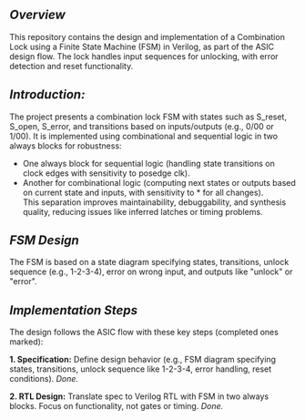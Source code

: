 ## *Overview*
This repository contains the design and implementation of a Combination Lock using a Finite State Machine (FSM) in Verilog, as part of the ASIC design flow. The lock handles input sequences for unlocking, with error detection and reset functionality.

## *Introduction:*
The project presents a combination lock FSM with states such as S_reset, S_open, S_error, and transitions based on inputs/outputs (e.g., 0/00 or 1/00). It is implemented using combinational and sequential logic in two always blocks for robustness:  
- One always block for sequential logic (handling state transitions on clock edges with sensitivity to posedge clk).  
- Another for combinational logic (computing next states or outputs based on current state and inputs, with sensitivity to * for all changes).  
This separation improves maintainability, debuggability, and synthesis quality, reducing issues like inferred latches or timing problems.



## *FSM Design*
The FSM is based on a state diagram specifying states, transitions, unlock sequence (e.g., 1-2-3-4), error on wrong input, and outputs like "unlock" or "error".

## *Implementation Steps*
The design follows the ASIC flow with these key steps (completed ones marked):

__1. Specification:__ Define design behavior (e.g., FSM diagram specifying states, transitions, unlock sequence like 1-2-3-4, error handling, reset conditions). *Done.*

__2. RTL Design:__ Translate spec to Verilog RTL with FSM in two always blocks. Focus on functionality, not gates or timing. *Done.*
